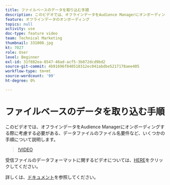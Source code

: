 ```yaml
---
title: ファイルベースのデータを取り込む手順
description: このビデオでは、オフラインデータをAudience Managerにオンボーディングする際に考慮する必要がある、データファイルのファイル名要件など、いくつかの手順について説明します。
feature: オフラインデータのオンボーディング
topics: null
activity: use
doc-type: feature video
team: Technical Marketing
thumbnail: 331008.jpg
kt: 7027
role: User
level: Beginner
exl-id: 31f882ea-8547-46ad-acf5-3b872dcd9bd2
source-git-commit: 4b91696f840518312ec041abdbe5217178aee405
workflow-type: tm+mt
source-wordcount: '99'
ht-degree: 0%

---
```


# ファイルベースのデータを取り込む手順

このビデオでは、オフラインデータをAudience Managerにオンボーディングする際に考慮する必要がある、データファイルのファイル名要件など、いくつかの手順について説明します。

>[!VIDEO](https://video.tv.adobe.com/v/331008/?quality=12&learn=on)

受信ファイルのデータフォーマットに関するビデオについては、[HERE](formatting-and-ingesting-file-based-data.md)をクリックしてください。

詳しくは、[ドキュメント](https://experienceleague.adobe.com/docs/audience-manager/user-guide/implementation-integration-guides/sending-audience-data/batch-data-transfer-process/inbound-s3-filenames.html)を参照してください。
